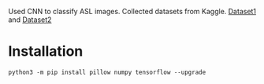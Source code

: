 Used CNN to classify ASL images.
Collected datasets from Kaggle.
[Dataset1](https://www.kaggle.com/datasets/grassknoted/asl-alphabet) and [Dataset2](https://www.kaggle.com/datasets/ayuraj/asl-dataset)

<h1>Installation</h1>
<code>python3 -m pip install pillow numpy tensorflow --upgrade</code>
